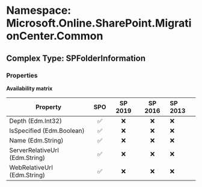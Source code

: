 # Namespace: Microsoft.Online.SharePoint.MigrationCenter.Common

## Complex Type: SPFolderInformation

### Properties

**Availability matrix**

Property | SPO | SP 2019 | SP 2016 | SP 2013
----------|:---:|:-------:|:-------:|:-------
Depth (Edm.Int32) | ✅ | ❌ | ❌ | ❌
IsSpecified (Edm.Boolean) | ✅ | ❌ | ❌ | ❌
Name (Edm.String) | ✅ | ❌ | ❌ | ❌
ServerRelativeUrl (Edm.String) | ✅ | ❌ | ❌ | ❌
WebRelativeUrl (Edm.String) | ✅ | ❌ | ❌ | ❌
